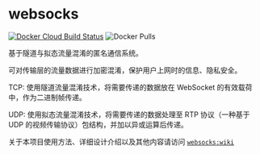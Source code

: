 # websocks

[![Docker Cloud Build Status](https://img.shields.io/docker/cloud/build/abersheeran/websocks?style=flat-square)](https://hub.docker.com/r/abersheeran/websocks) ![Docker Pulls](https://img.shields.io/docker/pulls/abersheeran/websocks)

基于隧道与拟态流量混淆的匿名通信系统。

可对传输层的流量数据进行加密混淆，保护用户上网时的信息、隐私安全。

TCP: 使用隧道流量混淆技术，将需要传递的数据放在 WebSocket 的有效载荷中，作为二进制帧传递。

UDP: 使用拟态流量混淆技术，将需要传递的数据处理至 RTP 协议（一种基于 UDP 的视频传输协议）包结构，并加以异或运算后传递。

关于本项目使用方法、详细设计介绍以及其他内容请访问 [`websocks:wiki`](https://github.com/abersheeran/websocks/wiki)
